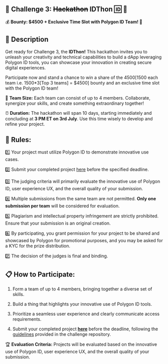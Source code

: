   
## 🌟 Challenge 3: ~~Hackathon~~ IDThon 🆔 👀

💰 **Bounty: $4500 + Exclusive Time Slot with Polygon ID Team! 💼**

## 📢 **Description**

Get ready for Challenge 3, the **IDThon!** This hackathon invites you to unleash your creativity and technical capabilities to build a dApp leveraging Polygon ID tools, you can showcase your innovation in creating secure digital experiences. 

Participate now and stand a chance to win a share of the $4500 [$1500 each team i.e. 1500*3[Top 3 teams] = $4500] bounty and an exclusive time slot with the Polygon ID team!


👥 **Team Size:** Each team can consist of up to 4 members. Collaborate, synergize your skills, and create something extraordinary together!

⏰ **Duration:** The hackathon will span 10 days, starting immediately and concluding at __3 PM ET on 3rd July__. Use this time wisely to develop and refine your project.

## **🔧 Rules:**

1️⃣ Your project must utilize Polygon ID to demonstrate innovative use cases.

2️⃣ Submit your completed project [here](https://airtable.com/shrNCmi6zP4RDklNi) before the specified deadline.

3️⃣ The judging criteria will primarily evaluate the innovative use of Polygon ID, user experience UX, and the overall quality of your submission.

4️⃣ Multiple submissions from the same team are not permitted. **Only one submission per team** will be considered for evaluation.

5️⃣ Plagiarism and intellectual property infringement are strictly prohibited. Ensure that your submission is an original creation.

6️⃣ By participating, you grant permission for your project to be shared and showcased by Polygon for promotional purposes, and you may be asked for a KYC for the prize distribution.

7️⃣ The decision of the judges is final and binding.


## 📋 How to Participate:

1.  Form a team of up to 4 members, bringing together a diverse set of skills.
    
2.  Build a thing that highlights your innovative use of Polygon ID tools.
    
3.  Prioritize a seamless user experience and clearly communicate access requirements.
    
4.  Submit your completed project [**here**](https://airtable.com/shrNCmi6zP4RDklNi) before the deadline, following the [guidelines](https://github.com/Polygon-Advocates/idThon/blob/main/pull_request_template.md) provided in the challenge repository.
    

🏆 **Evaluation Criteria:** Projects will be evaluated based on the innovative use of Polygon ID, user experience UX,  and the overall quality of your submission.
